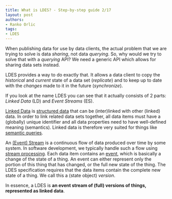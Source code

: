 ```yaml
---
title: What is LDES? - Step-by-step guide 2/17
layout: post
authors:
- Ranko Orlic
tags:
- LDES
---
```

When publishing data for use by data clients, the actual problem that we are trying to solve is data _sharing_, not data _querying_. So, why would we try to solve that with a _querying_ API? We need a generic API which allows for sharing data sets instead.

LDES provides a way to do exactly that. It allows a data client to copy the _historical_ and _current_ state of a data set (*replicate*) and to keep up to date with the _changes_ made to it in the future (*synchronize*).

If you look at the name LDES you can see that it actually consists of 2 parts: _Linked Data_ (LD) and _Event Streams_ (ES).

[Linked Data](https://en.wikipedia.org/wiki/Linked_data) is [structured data](https://www.ibm.com/think/topics/structured-vs-unstructured-data) that can be (inter)linked with other (linked) data. In order to link related data sets together, all data items must have a (globally) unique identifier and all data properties need to have well-defined meaning (semantics). Linked data is therefore very suited for things like [semantic queries](https://en.wikipedia.org/wiki/Semantic_query).

An [(Event) Stream](https://en.wikipedia.org/wiki/Stream_(computing)) is a continuous flow of data produced over time by some system. In software development, we typically handle such a flow using [stream processing](https://en.wikipedia.org/wiki/Stream_processing). Each data item contains an [event](https://en.wikipedia.org/wiki/Event_(computing)), which is basically a change of the state of a thing. An event can either represent only the portion of this thing that has changed, or the full new state of the thing. The LDES specification requires that the data items contain the complete new state of a thing. We call this a (state object) _version_.

In essence, a LDES is **an event stream of (full) versions of things, represented as linked data**.
